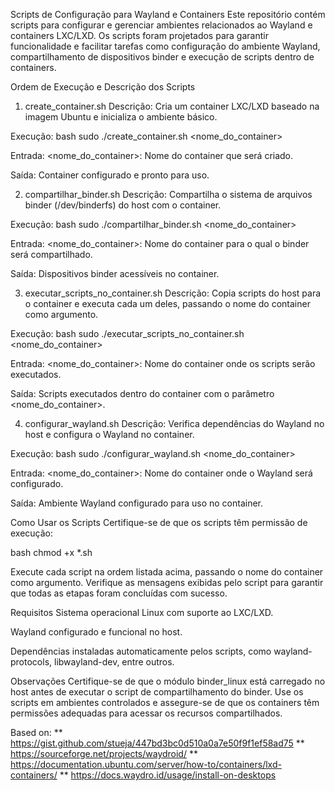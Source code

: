 Scripts de Configuração para Wayland e Containers
Este repositório contém scripts para configurar e gerenciar ambientes relacionados ao Wayland e containers LXC/LXD. Os scripts foram projetados para garantir funcionalidade e facilitar tarefas como configuração do ambiente Wayland, compartilhamento de dispositivos binder e execução de scripts dentro de containers.

Ordem de Execução e Descrição dos Scripts

1. create_container.sh
Descrição: Cria um container LXC/LXD baseado na imagem Ubuntu e inicializa o ambiente básico.

Execução:
bash
 sudo ./create_container.sh <nome_do_container>

Entrada: 
 <nome_do_container>: Nome do container que será criado.

Saída:
 Container configurado e pronto para uso.

2. compartilhar_binder.sh
 Descrição: Compartilha o sistema de arquivos binder (/dev/binderfs) do host com o container.

Execução:
 bash
 sudo ./compartilhar_binder.sh <nome_do_container>

Entrada:
 <nome_do_container>: Nome do container para o qual o binder será compartilhado.

Saída:
 Dispositivos binder acessíveis no container.

3. executar_scripts_no_container.sh
 Descrição: Copia scripts do host para o container e executa cada um deles, passando o nome do container como argumento.

Execução:
 bash
 sudo ./executar_scripts_no_container.sh <nome_do_container>

Entrada:
 <nome_do_container>: Nome do container onde os scripts serão executados.

Saída:
 Scripts executados dentro do container com o parâmetro <nome_do_container>.

4. configurar_wayland.sh
Descrição: Verifica dependências do Wayland no host e configura o Wayland no container.

Execução:
 bash
 sudo ./configurar_wayland.sh <nome_do_container>

Entrada:
 <nome_do_container>: Nome do container onde o Wayland será configurado.

Saída:
 Ambiente Wayland configurado para uso no container.

Como Usar os Scripts
Certifique-se de que os scripts têm permissão de execução:

 bash
 chmod +x *.sh

Execute cada script na ordem listada acima, passando o nome do container como argumento.
Verifique as mensagens exibidas pelo script para garantir que todas as etapas foram concluídas com sucesso.

Requisitos
Sistema operacional Linux com suporte ao LXC/LXD.


Wayland configurado e funcional no host.

Dependências instaladas automaticamente pelos scripts, como wayland-protocols, libwayland-dev, entre outros.

Observações
 Certifique-se de que o módulo binder_linux está carregado no host antes de executar o script de compartilhamento do binder.
 Use os scripts em ambientes controlados e assegure-se de que os containers têm permissões adequadas para acessar os recursos compartilhados.

Based on: 
  ** https://gist.github.com/stueja/447bd3bc0d510a0a7e50f9f1ef58ad75
  ** https://sourceforge.net/projects/waydroid/
  ** https://documentation.ubuntu.com/server/how-to/containers/lxd-containers/
  ** https://docs.waydro.id/usage/install-on-desktops

  
